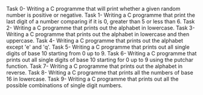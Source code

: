 Task 0- Writing a C programme that will print whether a given random number is positive or negative.
Task 1- Writing a C programme that print the last digit of a number comparing if it is 0, greater than 5 or less than 6.
Task 2- Writing a C programme that prints out the alphabet in lowercase.
Task 3- Writing a C programme that prints out the alphabet in lowercase and then uppercase.
Task 4- Writing a C programme that prints out the alphabet except 'e' and 'q'.
Task 5- Writing a C programme that prints out all single digits of base 10 starting from 0 up to 9.
Task 6- Writing a C programme that prints out all single digits of base 10 starting for 0 up to 9 using the putchar function.
Task 7- Writing a C programme that prints out the alphabet in reverse.
Task 8- Writing a C programme that prints all the numbers of base 16 in lowercase.
Task 9- Writing a C programme that prints out all the possible combinations of single digit numbers.
